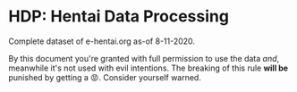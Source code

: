 # HDP: Hentai Data Processing

Complete dataset of e-hentai.org as-of 8-11-2020.

By this document you're granted with full permission to use the data _and_, meanwhile it's not used
with evil intentions.
The breaking of this rule **will be** punished by getting a 😡.
Consider yourself warned.
